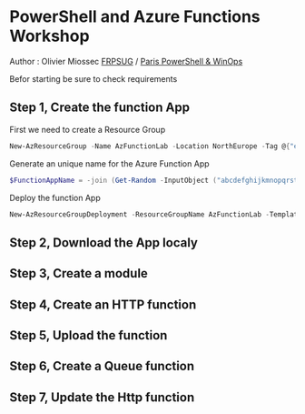 # PowerShell and Azure Functions Workshop 

Author : Olivier Miossec 
[FRPSUG](https://frpsug.com/) / [Paris PowerShell & WinOps](https://www.meetup.com/fr-FR/PowerShell-Paris/)

Befor starting be sure to check requirements 


## Step 1, Create the function App

First we need to create a Resource Group

```powershell
New-AzResourceGroup -Name AzFunctionLab -Location NorthEurope -Tag @{"env"="Lab"}
``` 

Generate an unique name for the Azure Function App

```powershell
$FunctionAppName = -join (Get-Random -InputObject ("abcdefghijkmnopqrstuvwxyz0123456789".ToCharArray()) -Count 25)
```

Deploy the function App

```powershell 
New-AzResourceGroupDeployment -ResourceGroupName AzFunctionLab -TemplateFile .\1-install-function\function.json -functionAppName $FunctionAppName
```


## Step 2, Download the App localy



## Step 3, Create a module

## Step 4, Create an HTTP function

## Step 5, Upload the function

## Step 6, Create a Queue function

## Step 7, Update the Http function

